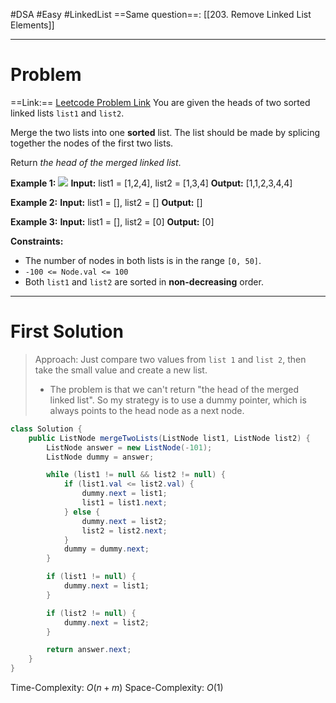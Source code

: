 #DSA #Easy #LinkedList 
==Same question==: [[203. Remove Linked List Elements]]
___
# Problem
==Link:== [Leetcode Problem Link](https://leetcode.com/problems/merge-two-sorted-lists/description/?envType=problem-list-v2&envId=2rs8aste)
You are given the heads of two sorted linked lists `list1` and `list2`.

Merge the two lists into one **sorted** list. The list should be made by splicing together the nodes of the first two lists.

Return _the head of the merged linked list_.

**Example 1:**
![](https://assets.leetcode.com/uploads/2020/10/03/merge_ex1.jpg)
	**Input:** list1 = [1,2,4], list2 = [1,3,4]
	**Output:** [1,1,2,3,4,4]

**Example 2:**
	**Input:** list1 = [], list2 = []
	**Output:** []

**Example 3:**
	**Input:** list1 = [], list2 = [0]
	**Output:** [0]

**Constraints:**
- The number of nodes in both lists is in the range `[0, 50]`.
- `-100 <= Node.val <= 100`
- Both `list1` and `list2` are sorted in **non-decreasing** order.
___
# First Solution
> Approach: Just compare two values from `list 1` and `list 2`, then take the small value and create a new list.
> - The problem is that we can't return "the head of the merged linked list". So my strategy is to use a dummy pointer, which is always points to the head node as a next node.
```java
class Solution {
    public ListNode mergeTwoLists(ListNode list1, ListNode list2) {
        ListNode answer = new ListNode(-101);
        ListNode dummy = answer;

        while (list1 != null && list2 != null) {
            if (list1.val <= list2.val) {
                dummy.next = list1;
                list1 = list1.next;
            } else {
                dummy.next = list2;
                list2 = list2.next;
            }
            dummy = dummy.next;
        }

        if (list1 != null) {
            dummy.next = list1;
        }

        if (list2 != null) {
            dummy.next = list2;
        }

        return answer.next;
    }
}
```
Time-Complexity: $O(n+m)$
Space-Complexity: $O(1)$